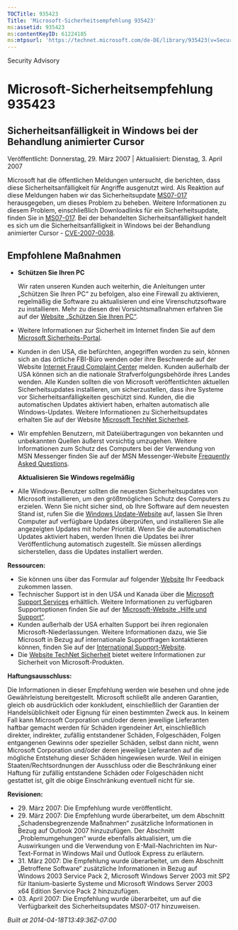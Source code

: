 ```yaml
---
TOCTitle: 935423
Title: 'Microsoft-Sicherheitsempfehlung 935423'
ms:assetid: 935423
ms:contentKeyID: 61224185
ms:mtpsurl: 'https://technet.microsoft.com/de-DE/library/935423(v=Security.10)'
---
```


Security Advisory

Microsoft-Sicherheitsempfehlung 935423
======================================

Sicherheitsanfälligkeit in Windows bei der Behandlung animierter Cursor
-----------------------------------------------------------------------

Veröffentlicht: Donnerstag, 29. März 2007 | Aktualisiert: Dienstag, 3. April 2007

Microsoft hat die öffentlichen Meldungen untersucht, die berichten, dass diese Sicherheitsanfälligkeit für Angriffe ausgenutzt wird. Als Reaktion auf diese Meldungen haben wir das Sicherheitsupdate [MS07-017](http://www.microsoft.com/germany/technet/sicherheit/bulletins/ms07-017.mspx) herausgegeben, um dieses Problem zu beheben. Weitere Informationen zu diesem Problem, einschließlich Downloadlinks für ein Sicherheitsupdate, finden Sie in [MS07-017](http://www.microsoft.com/germany/technet/sicherheit/bulletins/ms07-017.mspx). Bei der behandelten Sicherheitsanfälligkeit handelt es sich um die Sicherheitsanfälligkeit in Windows bei der Behandlung animierter Cursor - [CVE-2007-0038](http://www.cve.mitre.org/cgi-bin/cvename.cgi?name=cve-2007-0038).

Empfohlene Maßnahmen
--------------------

<span></span>
-   **Schützen Sie Ihren PC**

    Wir raten unseren Kunden auch weiterhin, die Anleitungen unter „Schützen Sie Ihren PC“ zu befolgen, also eine Firewall zu aktivieren, regelmäßig die Software zu aktualisieren und eine Virenschutzsoftware zu installieren. Mehr zu diesen drei Vorsichtsmaßnahmen erfahren Sie auf der [Website „Schützen Sie Ihren PC“](http://www.microsoft.com/germany/athome/security/default.mspx).

-   Weitere Informationen zur Sicherheit im Internet finden Sie auf dem [Microsoft Sicherheits-Portal](http://www.microsoft.com/germany/sicherheit/).
-   Kunden in den USA, die befürchten, angegriffen worden zu sein, können sich an das örtliche FBI-Büro wenden oder ihre Beschwerde auf der Website [Internet Fraud Complaint Center](http://go.microsoft.com/fwlink/?linkid=79545) melden. Kunden außerhalb der USA können sich an die nationale Strafverfolgungsbehörde ihres Landes wenden.
    Alle Kunden sollten die von Microsoft veröffentlichten aktuellen Sicherheitsupdates installieren, um sicherzustellen, dass ihre Systeme vor Sicherheitsanfälligkeiten geschützt sind. Kunden, die die automatischen Updates aktiviert haben, erhalten automatisch alle Windows-Updates. Weitere Informationen zu Sicherheitsupdates erhalten Sie auf der Website [Microsoft TechNet Sicherheit](http://www.microsoft.com/technet/security/advisory/germany/technet/sicherheit/).
-   Wir empfehlen Benutzern, mit Dateiübertragungen von bekannten und unbekannten Quellen äußerst vorsichtig umzugehen. Weitere Informationen zum Schutz des Computers bei der Verwendung von MSN Messenger finden Sie auf der MSN Messenger-Website [Frequently Asked Questions](http://messenger.msn.com/help).

    **Aktualisieren Sie Windows regelmäßig**

-   Alle Windows-Benutzer sollten die neuesten Sicherheitsupdates von Microsoft installieren, um den größtmöglichen Schutz des Computers zu erzielen. Wenn Sie nicht sicher sind, ob Ihre Software auf dem neuesten Stand ist, rufen Sie die [Windows Update-Website](http://windowsupdate.microsoft.com/) auf, lassen Sie Ihren Computer auf verfügbare Updates überprüfen, und installieren Sie alle angezeigten Updates mit hoher Priorität. Wenn Sie die automatischen Updates aktiviert haben, werden Ihnen die Updates bei ihrer Veröffentlichung automatisch zugestellt. Sie müssen allerdings sicherstellen, dass die Updates installiert werden.

**Ressourcen:**

-   Sie können uns über das Formular auf folgender [Website](https://support.microsoft.com/common/survey.aspx?scid=sw;en;1257&showpage=1&ws=technet&sd=tech) Ihr Feedback zukommen lassen.
-   Technischer Support ist in den USA und Kanada über die [Microsoft Support Services](http://go.microsoft.com/fwlink/?linkid=21131) erhältlich. Weitere Informationen zu verfügbaren Supportoptionen finden Sie auf der [Microsoft-Website „Hilfe und Support“](http://support.microsoft.com/).
-   Kunden außerhalb der USA erhalten Support bei ihren regionalen Microsoft-Niederlassungen. Weitere Informationen dazu, wie Sie Microsoft in Bezug auf internationale Supportfragen kontaktieren können, finden Sie auf der [International Support-Website](http://go.microsoft.com/fwlink/?linkid=21155).
-   Die [Website TechNet Sicherheit](http://www.microsoft.com/germany/technet/sicherheit/default.mspx) bietet weitere Informationen zur Sicherheit von Microsoft-Produkten.

**Haftungsausschluss:**

Die Informationen in dieser Empfehlung werden wie besehen und ohne jede Gewährleistung bereitgestellt. Microsoft schließt alle anderen Garantien, gleich ob ausdrücklich oder konkludent, einschließlich der Garantien der Handelsüblichkeit oder Eignung für einen bestimmten Zweck aus. In keinem Fall kann Microsoft Corporation und/oder deren jeweilige Lieferanten haftbar gemacht werden für Schäden irgendeiner Art, einschließlich direkter, indirekter, zufällig entstandener Schäden, Folgeschäden, Folgen entgangenen Gewinns oder spezieller Schäden, selbst dann nicht, wenn Microsoft Corporation und/oder deren jeweilige Lieferanten auf die mögliche Entstehung dieser Schäden hingewiesen wurde. Weil in einigen Staaten/Rechtsordnungen der Ausschluss oder die Beschränkung einer Haftung für zufällig entstandene Schäden oder Folgeschäden nicht gestattet ist, gilt die obige Einschränkung eventuell nicht für sie.

**Revisionen:**

-   29. März 2007: Die Empfehlung wurde veröffentlicht.
-   29. März 2007: Die Empfehlung wurde überarbeitet, um dem Abschnitt „Schadensbegrenzende Maßnahmen“ zusätzliche Informationen in Bezug auf Outlook 2007 hinzuzufügen. Der Abschnitt „Problemumgehungen“ wurde ebenfalls aktualisiert, um die Auswirkungen und die Verwendung von E-Mail-Nachrichten im Nur-Text-Format in Windows Mail und Outlook Express zu erläutern.
-   31. März 2007: Die Empfehlung wurde überarbeitet, um dem Abschnitt „Betroffene Software“ zusätzliche Informationen in Bezug auf Windows 2003 Service Pack 2, Microsoft Windows Server 2003 mit SP2 für Itanium-basierte Systeme und Microsoft Windows Server 2003 x64 Edition Service Pack 2 hinzuzufügen.
-   03. April 2007: Die Empfehlung wurde überarbeitet, um auf die Verfügbarkeit des Sicherheitsupdates MS07-017 hinzuweisen.

*Built at 2014-04-18T13:49:36Z-07:00*
